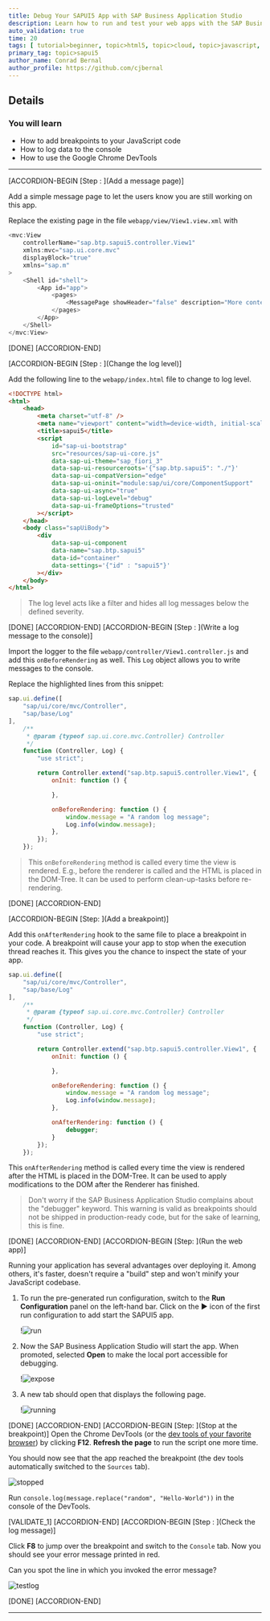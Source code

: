 ```yaml
---
title: Debug Your SAPUI5 App with SAP Business Application Studio
description: Learn how to run and test your web apps with the SAP Business Application Studio and Google Chrome DevTools.
auto_validation: true
time: 20
tags: [ tutorial>beginner, topic>html5, topic>cloud, topic>javascript, products>sap-btp-cloud-foundry-environment, products>sap-business-application-studio]
primary_tag: topic>sapui5
author_name: Conrad Bernal
author_profile: https://github.com/cjbernal
---
```


## Details
### You will learn
  - How to add breakpoints to your JavaScript code
  - How to log data to the console
  - How to use the Google Chrome DevTools

---

[ACCORDION-BEGIN [Step : ](Add a message page)]

Add a simple message page to let the users know you are still working on this app.

Replace the existing page in the file `webapp/view/View1.view.xml` with
```JavaScript [10]
<mvc:View
    controllerName="sap.btp.sapui5.controller.View1"
    xmlns:mvc="sap.ui.core.mvc"
    displayBlock="true"
    xmlns="sap.m"
>
	<Shell id="shell">
		<App id="app">
			<pages>
				<MessagePage showHeader="false" description="More content to come" text="Stay tuned!" icon="sap-icon://home"/>
			</pages>
		</App>
	</Shell>
</mvc:View>

```



[DONE]
[ACCORDION-END]

[ACCORDION-BEGIN [Step : ](Change the log level)]

Add the following line to the `webapp/index.html` file to change to log level.
```HTML [15]
<!DOCTYPE html>
<html>
    <head>
        <meta charset="utf-8" />
        <meta name="viewport" content="width=device-width, initial-scale=1.0" />
        <title>sapui5</title>
        <script
            id="sap-ui-bootstrap"
            src="resources/sap-ui-core.js"
            data-sap-ui-theme="sap_fiori_3"
            data-sap-ui-resourceroots='{"sap.btp.sapui5": "./"}'
            data-sap-ui-compatVersion="edge"
            data-sap-ui-oninit="module:sap/ui/core/ComponentSupport"
            data-sap-ui-async="true"
			data-sap-ui-logLevel="debug"
            data-sap-ui-frameOptions="trusted"
        ></script>
    </head>
    <body class="sapUiBody">
        <div
            data-sap-ui-component
            data-name="sap.btp.sapui5"
            data-id="container"
            data-settings='{"id" : "sapui5"}'
        ></div>
    </body>
</html>

```

> The log level acts like a filter and hides all log messages below the defined severity.


[DONE]
[ACCORDION-END]
[ACCORDION-BEGIN [Step : ](Write a log message to the console)]

Import the logger to the file `webapp/controller/View1.controller.js` and add this `onBeforeRendering` as well. This `Log` object allows you to write messages to the console.

Replace the highlighted lines from this snippet:
```JavaScript [2,3,8,14-19]
sap.ui.define([
    "sap/ui/core/mvc/Controller",
    "sap/base/Log"
],
	/**
	 * @param {typeof sap.ui.core.mvc.Controller} Controller
	 */
    function (Controller, Log) {
        "use strict";

        return Controller.extend("sap.btp.sapui5.controller.View1", {
            onInit: function () {

            },

            onBeforeRendering: function () {
                window.message = "A random log message";
                Log.info(window.message);
            },
        });
    });
```


> This `onBeforeRendering` method is called every time the view is rendered. E.g., before the renderer is called and the HTML is placed in the DOM-Tree. It can be used to perform clean-up-tasks before re-rendering.


[DONE]
[ACCORDION-END]

[ACCORDION-BEGIN [Step: ](Add a breakpoint)]

Add this `onAfterRendering` hook to the same file to place a breakpoint in your code. A breakpoint will cause your app to stop when the execution thread reaches it. This gives you the chance to inspect the state of your app.
```JavaScript [21-23]
sap.ui.define([
    "sap/ui/core/mvc/Controller",
    "sap/base/Log"
],
	/**
	 * @param {typeof sap.ui.core.mvc.Controller} Controller
	 */
    function (Controller, Log) {
        "use strict";

        return Controller.extend("sap.btp.sapui5.controller.View1", {
            onInit: function () {

            },

            onBeforeRendering: function () {
                window.message = "A random log message";
                Log.info(window.message);
            },

            onAfterRendering: function () {
                debugger;
            }
        });
    });

```

This `onAfterRendering` method is called every time the view is rendered after the HTML is placed in the DOM-Tree. It can be used to apply modifications to the DOM after the Renderer has finished.


> Don't worry if the SAP Business Application Studio complains about the "debugger" keyword. This warning is valid as breakpoints should not be shipped in production-ready code, but for the sake of learning, this is fine.


[DONE]
[ACCORDION-END]
[ACCORDION-BEGIN [Step: ](Run the web app)]

Running your application has several advantages over deploying it. Among others, it's faster, doesn't require a "build" step and won't minify your JavaScript codebase.

1. To run the pre-generated run configuration, switch to the **Run Configuration** panel on the left-hand bar. Click on the **▶️** icon of the first run configuration to add start the SAPUI5 app.

    !![run](./run.png)


2. Now the SAP Business Application Studio will start the app. When promoted, selected **Open** to make the local port accessible for debugging.

    !![expose](./expose.png)


3. A new tab should open that displays the following page.

    !![running](./running.png)


[DONE]
[ACCORDION-END]
[ACCORDION-BEGIN [Step: ](Stop at the breakpoint)]
Open the Chrome DevTools (or the [dev tools of your favorite browser](https://www.lifewire.com/web-browser-developer-tools-3988965)) by clicking **F12**. **Refresh the page** to run the script one more time.

You should now see that the app reached the breakpoint (the dev tools automatically switched to the `Sources` tab).

![stopped](./stopped.png)

Run `console.log(message.replace("random", "Hello-World"))` in the console of the DevTools.

[VALIDATE_1]
[ACCORDION-END]
[ACCORDION-BEGIN [Step : ](Check the log message)]

Click **F8** to jump over the breakpoint and switch to the `Console` tab.
Now you should see your error message printed in red.

Can you spot the line in which you invoked the error message?

![testlog](./testlog.png)


[DONE]
[ACCORDION-END]

---
